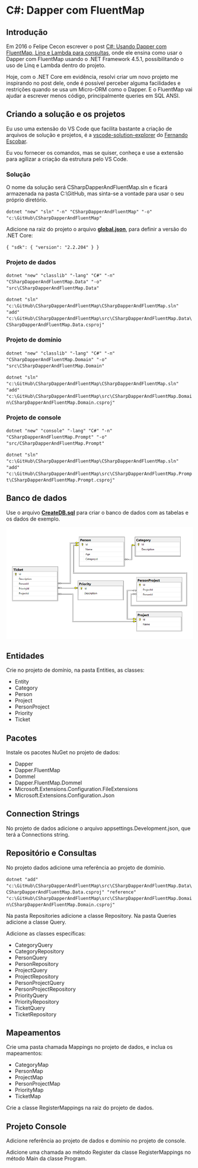 # C#: Dapper com FluentMap

## Introdução

Em 2016 o Felipe Cecon escrever o post [C#: Usando Dapper com FluentMap, Linq e Lambda para consultas](https://medium.com/filipececcon/c-usando-dapper-com-fluentmap-linq-e-lambda-para-consultas-6f3131bff244), onde ele ensina como usar o Dapper com FluentMap usando o .NET Framework 4.5.1, possibilitando o uso de Linq e Lambda dentro do projeto.

Hoje, com o .NET Core em evidência, resolvi criar um novo projeto me inspirando no post dele, onde é possível perceber alguma facilidades e restrições quando se usa um Micro-ORM como o Dapper. E o FluentMap vai ajudar a escrever menos código, principalmente queries em SQL ANSI.

## Criando a solução e os projetos

Eu uso uma extensão do VS Code que facilita bastante a criação de arquivos de solução e projetos, é a [vscode-solution-explorer](https://marketplace.visualstudio.com/items?itemName=fernandoescolar.vscode-solution-explorer) do [Fernando Escobar](https://github.com/fernandoescolar).

Eu vou fornecer os comandos, mas se quiser, conheça e use a extensão para agilizar a criação da estrutura pelo VS Code.

### Solução

O nome da solução será CSharpDapperAndFluentMap.sln e ficará armazenada na pasta C:\GitHub, mas sinta-se a vontade para usar o seu próprio diretório.

`dotnet "new" "sln" "-n" "CSharpDapperAndFluentMap" "-o" "c:\GitHub\CSharpDapperAndFluentMap"`

Adicione na raiz do projeto o arquivo **[global.json](global.json)**, para definir a versão do .NET Core:

`{
  "sdk": {
    "version": "2.2.204"
  }
}`

### Projeto de dados

`dotnet "new" "classlib" "-lang" "C#" "-n" "CSharpDapperAndFluentMap.Data" "-o" "src\CSharpDapperAndFluentMap.Data"`

`dotnet "sln" "c:\GitHub\CSharpDapperAndFluentMap\CSharpDapperAndFluentMap.sln" "add" "c:\GitHub\CSharpDapperAndFluentMap\src\CSharpDapperAndFluentMap.Data\CSharpDapperAndFluentMap.Data.csproj"`

### Projeto de domínio

`dotnet "new" "classlib" "-lang" "C#" "-n" "CSharpDapperAndFluentMap.Domain" "-o" "src\CSharpDapperAndFluentMap.Domain"`

`dotnet "sln" "c:\GitHub\CSharpDapperAndFluentMap\CSharpDapperAndFluentMap.sln" "add" "c:\GitHub\CSharpDapperAndFluentMap\src\CSharpDapperAndFluentMap.Domain\CSharpDapperAndFluentMap.Domain.csproj"`

### Projeto de console

`dotnet "new" "console" "-lang" "C#" "-n" "CSharpDapperAndFluentMap.Prompt" "-o" "src/CSharpDapperAndFluentMap.Prompt"`

`dotnet "sln" "c:\GitHub\CSharpDapperAndFluentMap\CSharpDapperAndFluentMap.sln" "add" "c:\GitHub\CSharpDapperAndFluentMap\src\CSharpDapperAndFluentMap.Prompt\CSharpDapperAndFluentMap.Prompt.csproj"`

## Banco de dados

Use o arquivo **[CreateDB.sql](/sql/CreateDB.sql)** para criar o banco de dados com as tabelas e os dados de exemplo.

![Diagram](/sql/DapperDiagram.PNG)

## Entidades

Crie no projeto de domínio, na pasta Entities, as classes:

- Entity
- Category
- Person
- Project
- PersonProject
- Priority
- Ticket

## Pacotes

Instale os pacotes NuGet no projeto de dados:

- Dapper
- Dapper.FluentMap
- Dommel
- Dapper.FluentMap.Dommel
- Microsoft.Extensions.Configuration.FileExtensions
- Microsoft.Extensions.Configuration.Json

## Connection Strings

No projeto de dados adicione o arquivo appsettings.Development.json, que terá a Connections string.

## Repositório e Consultas

No projeto dados adicione uma referência ao projeto de domínio.

`dotnet "add" "c:\GitHub\CSharpDapperAndFluentMap\src\CSharpDapperAndFluentMap.Data\CSharpDapperAndFluentMap.Data.csproj" "reference" "c:\GitHub\CSharpDapperAndFluentMap\src\CSharpDapperAndFluentMap.Domain\CSharpDapperAndFluentMap.Domain.csproj"`

Na pasta Repositories adicione a classe Repository.
Na pasta Queries adicione a classe Query.

Adicione as classes específicas:

- CategoryQuery
- CategoryRepository
- PersonQuery
- PersonRepository
- ProjectQuery
- ProjectRepository
- PersonProjectQuery
- PersonProjectRepository
- PriorityQuery
- PriorityRepository
- TicketQuery
- TicketRepository

## Mapeamentos

Crie uma pasta chamada Mappings no projeto de dados, e inclua os mapeamentos:

- CategoryMap
- PersonMap
- ProjectMap
- PersonProjectMap
- PriorityMap
- TicketMap

Crie a classe RegisterMappings na raiz do projeto de dados.

## Projeto Console

Adicione referência ao projeto de dados e domínio no projeto de console.

Adicione uma chamada ao método Register da classe RegisterMappings no método Main da classe Program.